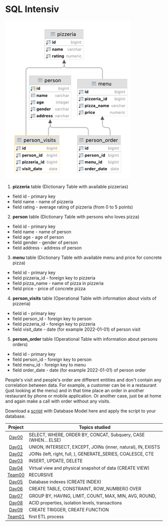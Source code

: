# SQL Intensiv

![schema](schema.png)

1. **pizzeria** table (Dictionary Table with available pizzerias)
- field id - primary key
- field name - name of pizzeria
- field rating - average rating of pizzeria (from 0 to 5 points)
2. **person** table (Dictionary Table with persons who loves pizza)
- field id - primary key
- field name - name of person
- field age - age of person
- field gender - gender of person
- field address - address of person
3. **menu** table (Dictionary Table with available menu and price for concrete pizza)
- field id - primary key
- field pizzeria_id - foreign key to pizzeria
- field pizza_name - name of pizza in pizzeria
- field price - price of concrete pizza
4. **person_visits** table (Operational Table with information about visits of pizzeria)
- field id - primary key
- field person_id - foreign key to person
- field pizzeria_id - foreign key to pizzeria
- field visit_date - date (for example 2022-01-01) of person visit 
5. **person_order** table (Operational Table with information about persons orders)
- field id - primary key
- field person_id - foreign key to person
- field menu_id - foreign key to menu
- field order_date - date (for example 2022-01-01) of person order 

People's visit and people's order are different entities and don't contain any correlation between data. For example, a customer can be in a restaurant (just looking at the menu) and in that time place an order in another restaurant by phone or mobile application. Or another case, just be at home and again make a call with order without any visits.

Download a [script](model.sql) with Database Model here and apply the script to your database.

| Project             | Topics studied                                                 |
|:-------------------:|----------------------------------------------------------------|
| [Day00](day00)      | SELECT, WHERE, ORDER BY, CONCAT, Subquery, CASE (WHEN... ELSE) |
| [Day01](day01)      | UNION, INTERSECT, EXCEPT, JOINs (inner, natural), IN, EXISTS   |
| [Day02](day02)      | JOINs (left, right, full, ), GENERATE_SERIES, COALESCE, CTE    |
| [Day03](day03)      | INSERT, UPDATE, DELETE                                         |
| [Day04](day04)      | Virtual view and physical snapshot of data (CREATE VIEW)       |
| [Team00](team00)    | RECURSIVE                                                      |
| [Day05](day05)      | Database indexes (CREATE INDEX)                                |
| [Day06](day06)      | CREATE TABLE, CONSTRAINT, ROW_NUMBER() OVER                    |
| [Day07](day07)      | GROUP BY, HAVING, LIMIT, COUNT, MAX, MIN, AVG, ROUND,          |
| [Day08](day08)      | ACID properties, isolation levels, transactions                |
| [Day09](day09)      | CREATE TRIGGER, CREATE FUNCTION                                |
| [Team01](team01)    | first ETL process                                              |